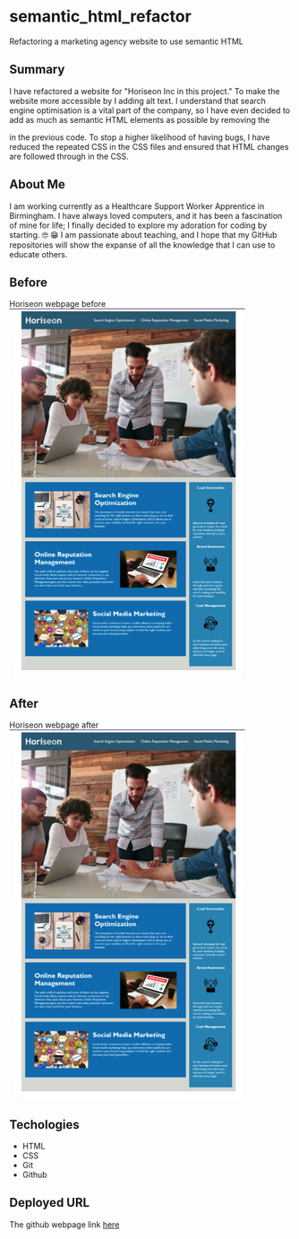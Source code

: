 # semantic_html_refactor
Refactoring a marketing agency website to use semantic HTML


## Summary
I have refactored a website for "Horiseon Inc in this project." To make the website more accessible by I adding alt text. I understand that search engine optimisation is a vital part of the company, so I have even decided to add as much as semantic HTML elements as possible by removing the <div> in the previous code. To stop a higher likelihood of having bugs, I have reduced the repeated CSS in the CSS files and ensured that HTML changes are followed through in the CSS.

## About Me 
I am working currently as a Healthcare Support Worker Apprentice in Birmingham. I have always loved computers, and it has been a fascination of mine for life; I 
finally decided to explore my adoration for coding by starting. :nerd_face: :grin: I am passionate about teaching, and I hope that my GitHub repositories will show the expanse of all the knowledge that I  can use to educate others.


## Before 
Horiseon webpage before ![ Horiseon webpage before](/assets/images/screenshots/beforewebsite.png "before")

## After 
Horiseon webpage after![ Horiseon webpage after](/assets/images/screenshots/afterwebsite.png "after")

## Techologies 
- HTML
- CSS
- Git 
- Github

## Deployed URL

The github webpage link [here](https://winner-am1.github.io/semantic_html_refactor/)








